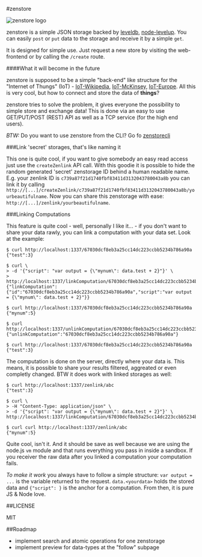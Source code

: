 #zenstore

![zenstore logo](https://raw.github.com/johannesboyne/zenstore/master/zenlogo.png)

zenstore is a simple JSON storage backed by [leveldb](https://code.google.com/p/leveldb/), [node-levelup](https://github.com/rvagg/node-levelup). You can easily `post` or `put` data to the storage and receive it by a simple `get`.

It is designed for simple use. Just request a new store by visiting the web-frontend or by calling the `/create` route.

####What it will become in the future

zenstore is supposed to be a simple "back-end" like structure for the "Internet of Thungs" (IoT) - [IoT-Wikipedia](http://en.wikipedia.org/wiki/Internet_of_Things), [IoT-McKinsey](http://www.mckinsey.com/insights/high_tech_telecoms_internet/the_internet_of_things), [IoT-Europe](http://www.internet-of-things.eu/). All this is very cool, but how to connect and store the data of **things**?

zenstore tries to solve the problem, it gives everyone the possibility to simple store and exchange data! This is done via an easy to use GET/PUT/POST (REST) API as well as a TCP service (for the high end users).

*BTW:* Do you want to use zenstore from the CLI? Go fo [zenstorecli](https://github.com/johannesboyne/zenstorecli)

###Link 'secret' storages, that's like naming it

This one is quite cool, if you want to give somebody an easy read access just use the `createZenlink` API call. With this goodie it is possible to hide the random generated 'secret' zenstorage ID behind a human readable name. E.g. your zenlink ID is `c739a87f21d1740fbf83411d3132043780043a8b` you can link it by calling `http://[...]/createZenlink/c739a87f21d1740fbf83411d3132043780043a8b/yourbeautifulname`. Now you can share this zenstorage with ease: `http://[...]/zenlink/yourbeautifulname`.

###Linking Computations

This feature is quite cool - well, personally I like it... - if you don't want to share your data rawly, you can link a computation with your data set. Look at the example:

```
$ curl http://localhost:1337/67030dcf8eb3a25cc14dc223ccbb5234b786a90a
{"test":3}

$ curl \
> -d '{"script": "var output = {\"mynum\": data.test + 2}"}' \
> http://localhost:1337/linkComputation/67030dcf8eb3a25cc14dc223ccbb5234b786a90a
{"linkComputation":{"id":"67030dcf8eb3a25cc14dc223ccbb5234b786a90a","script":"var output = {\"mynum\": data.test + 2}"}}

$ curl http://localhost:1337/67030dcf8eb3a25cc14dc223ccbb5234b786a90a
{"mynum":5}

$ curl http://localhost:1337/unlinkComputation/67030dcf8eb3a25cc14dc223ccbb5234b786a90a
{"unlinkComputation":"67030dcf8eb3a25cc14dc223ccbb5234b786a90a"}

$ curl http://localhost:1337/67030dcf8eb3a25cc14dc223ccbb5234b786a90a
{"test":3}
```

The computation is done on the server, directly where your data is. This means, it is possible to share your results filtered, aggreated or even completly changed. BTW it does work with linked storages as well:

```
$ curl http://localhost:1337/zenlink/abc
{"test":3}

$ curl \
> -H "Content-Type: application/json" \
> -d '{"script": "var output = {\"mynum\": data.test + 2}"}' \
http://localhost:1337/linkComputation/67030dcf8eb3a25cc14dc223ccbb5234b786a90a

$ curl curl http://localhost:1337/zenlink/abc
{"mynum":5}
```

Quite cool, isn't it. And it should be save as well because we are using the node.js `vm` module and that runs everything you pass in inside a sandbox. If you receiver the raw data after you linked a computation your computation fails.

*To make it work* you always have to follow a simple structure: `var output = ...` is the variable returned to the request. `data.<yourdata>` holds the stored data and `{"script": }` is the anchor for a computation. From then, it is pure JS & Node love.

##LICENSE

MIT

##Roadmap

* implement search and atomic operations for one zenstorage
* implement preview for data-types at the "follow" subpage
